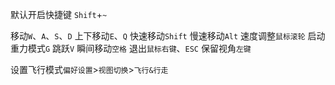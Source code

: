 默认开启快捷键
`Shift`+`~`

移动`W`、`A`、`S`、`D`
上下移动`E`、`Q`
快速移动`Shift`
慢速移动`Alt`
速度调整`鼠标滚轮`
启动重力模式`G`
	跳跃`V`
瞬间移动`空格`
退出`鼠标右键`、`ESC`
保留视角`左键`

设置飞行模式`偏好设置`>`视图切换`>`飞行&行走`

